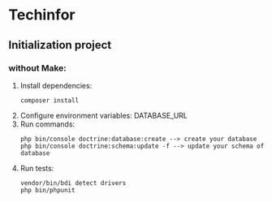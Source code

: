 # Techinfor

## Initialization project

### without Make:
1. Install dependencies:
    ```
    composer install
    ```
2. Configure environment variables: DATABASE_URL
3. Run commands:
    ```
    php bin/console doctrine:database:create --> create your database
    php bin/console doctrine:schema:update -f --> update your schema of database
    ```
4. Run tests:
    ```
    vendor/bin/bdi detect drivers
    php bin/phpunit
    ```